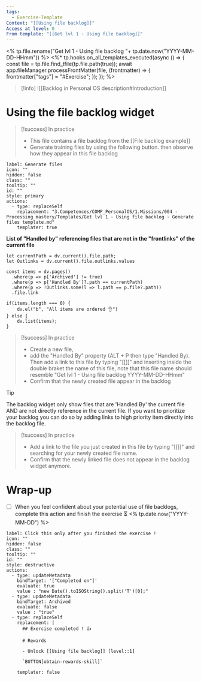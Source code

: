 ```yaml
---
tags:
  - Exercise-Template
Context: "[[Using file backlog]]"
Access at level: 0
From template: "[[Get lvl 1 - Using file backlog]]"
---
```

<% tp.file.rename("Get lvl 1 - Using file backlog "+ tp.date.now("YYYY-MM-DD-HHmm")) %>
<%* tp.hooks.on_all_templates_executed(async () => {
  const file = tp.file.find_tfile(tp.file.path(true));
  await app.fileManager.processFrontMatter(file, (frontmatter) => {
    frontmatter["tags"] = "#Exercise";
  });
}); 
%>
> [!info] 
> ![[Backlog in Personal OS description#Introduction]]
# Using the file backlog widget

> [!success] In practice
> - This file contains a file backlog from the [[File backlog example]] 
> - Generate training files by using the following button. then observe how they appear in this file backlog


```meta-bind-button
label: Generate files
icon: ""
hidden: false
class: ""
tooltip: ""
id: ""
style: primary
actions:
  - type: replaceSelf
    replacement: "3.Competences/COMP_PersonalOS/1.Missions/004 - Processing mastery/Templates/Get lvl 1 - Using file backlog - Generate files template.md"
    templater: true

```


**List of "Handled by" referencing files that are not in the "frontlinks" of the current file**


```dataviewjs
let currentPath = dv.current().file.path;
let Outlinks = dv.current().file.outlinks.values

const items = dv.pages()
  .where(p => p['Archived'] != true)
  .where(p => p['Handled By']?.path == currentPath)
  .where(p => !Outlinks.some(l => l.path == p.file?.path))
  .file.link

if(items.length === 0) {
	dv.el("b", "All items are ordered 👌")
} else {
	dv.list(items);
}
```


> [!success] In practice
> - Create a new file,
> - add the "Handled By" property (ALT + P then type "Handled By). Then add a link to this file by typing "[[]]" and inserting inside the double braket the name of this file, note that this file name should resemble "Get lvl 1 - Using file backlog YYYY-MM-DD-HHmm"
> - Confirm that the newly created file appear in the backlog

> [!tip] 
> The backlog widget only show files that are 'Handled By' the current file AND are not directly reference in the current file. 
> If you want to prioritize your backlog you can do so by adding links to high priority item directly into the backlog file. 

> [!success] In practice
> - Add a link to the file you just created in this file by typing "[[]]" and searching for your newly created file name. 
> - Confirm that the newly linked file does not appear in the backlog widget anymore.
# Wrap-up

- [ ] When you feel confident about your potential use of file backlogs, complete this action and finish the exercise ⏳ <% tp.date.now("YYYY-MM-DD") %>

```meta-bind-button
label: Click this only after you finished the exercise !
icon: ""
hidden: false
class: ""
tooltip: ""
id: ""
style: destructive
actions:
  - type: updateMetadata
    bindTarget: '["Completed on"]'
    evaluate: true
    value : "new Date().toISOString().split('T')[0];" 
  - type: updateMetadata
    bindTarget: Archived
    evaluate: false
    value : "true" 
  - type: replaceSelf
    replacement: |
      ## Exercise completed ! 👍 
      
      # Rewards
      
      - Unlock [[Using file backlog]] [level::1]
      
      `BUTTON[obtain-rewards-skill]`
      
    templater: false
```
